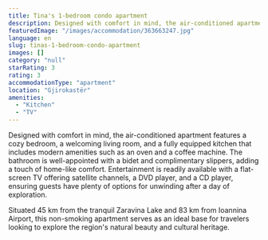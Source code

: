 ```yaml
---
title: Tina's 1-bedroom condo apartment
description: Designed with comfort in mind, the air-conditioned apartment features a cozy bedroom, a welcoming living room, and a fully equipped kitchen that includes modern
featuredImage: "/images/accommodation/363663247.jpg"
language: en
slug: tinas-1-bedroom-condo-apartment
images: []
category: "null"
starRating: 3
rating: 3
accommodationType: "apartment"
location: "Gjirokastër"
amenities:
  - "Kitchen"
  - "TV"
---
```


Designed with comfort in mind, the air-conditioned apartment features a cozy bedroom, a welcoming living room, and a fully equipped kitchen that includes modern amenities such as an oven and a coffee machine. The bathroom is well-appointed with a bidet and complimentary slippers, adding a touch of home-like comfort. Entertainment is readily available with a flat-screen TV offering satellite channels, a DVD player, and a CD player, ensuring guests have plenty of options for unwinding after a day of exploration.

Situated 45 km from the tranquil Zaravina Lake and 83 km from Ioannina Airport, this non-smoking apartment serves as an ideal base for travelers looking to explore the region's natural beauty and cultural heritage.

